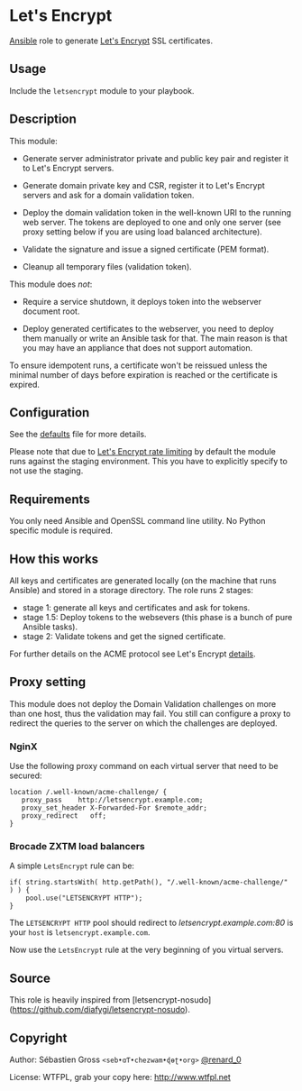 <!--

---
lang: american
---
-->

# Let's Encrypt

[Ansible](http://ansible.com) role to generate
[Let's Encrypt](https://letsencrypt.org/) SSL certificates.

## Usage

Include the `letsencrypt` module to your playbook.

## Description

This module:

* Generate server administrator private and public key pair and register it
  to Let's Encrypt servers.

* Generate domain private key and CSR, register it to Let's Encrypt servers
  and ask for a domain validation token.

* Deploy the domain validation token in the well-known URI to the running
  web server. The tokens are deployed to one and only one server (see proxy
  setting below if you are using load balanced architecture).

* Validate the signature and issue a signed certificate (PEM format).

* Cleanup all temporary files (validation token).

This module does *not*:

* Require a service shutdown, it deploys token into the webserver document
  root.

* Deploy generated certificates to the webserver, you need to deploy them
  manually or write an Ansible task for that. The main reason is that you
  may have an appliance that does not support automation.


To ensure idempotent runs, a certificate won't be reissued unless the
minimal number of days before expiration is reached or the certificate is
expired.

## Configuration

See the [defaults](defaults/main.yml) file for more details.

Please note that due to
[Let's Encrypt rate limiting](https://community.letsencrypt.org/t/rate-limits-for-lets-encrypt/6769)
by default the module runs against the staging environment. This you have to
explicitly specify to not use the staging.

## Requirements

You only need Ansible and OpenSSL command line utility. No Python specific
module is required.

## How this works

All keys and certificates are generated locally (on the machine that runs
Ansible) and stored in a storage directory. The role runs 2 stages:

* stage 1: generate all keys and certificates and ask for tokens.
* stage 1.5: Deploy tokens to the websevers (this phase is a bunch of pure
  Ansible tasks).
* stage 2: Validate tokens and get the signed certificate.

For further details on the ACME protocol see Let's Encrypt
[details](https://letsencrypt.org/how-it-works/).

## Proxy setting

This module does not deploy the Domain Validation challenges on more than
one host, thus the validation may fail. You still can configure a proxy to
redirect the queries to the server on which the challenges are deployed.

### NginX


Use the following proxy command on each virtual server that need to be
secured:

```
location /.well-known/acme-challenge/ {
   proxy_pass    http://letsencrypt.example.com;
   proxy_set_header X-Forwarded-For $remote_addr;
   proxy_redirect   off;
}
```

### Brocade ZXTM load balancers

A simple `LetsEncrypt` rule can be:

```
if( string.startsWith( http.getPath(), "/.well-known/acme-challenge/" ) ) {
    pool.use("LETSENCRYPT HTTP");
}
```

The `LETSENCRYPT HTTP` pool should redirect to
*letsencrypt.example.com:80* is your `host` is `letsencrypt.example.com`.

Now use the `LetsEncrypt` rule at the very beginning of you virtual servers.


## Source

This role is heavily inspired from [letsencrypt-nosudo]
(https://github.com/diafygi/letsencrypt-nosudo).



## Copyright

Author: Sébastien Gross `<seb•ɑƬ•chezwam•ɖɵʈ•org>` [@renard_0](https://twitter.com/renard_0)

License: WTFPL, grab your copy here: http://www.wtfpl.net
